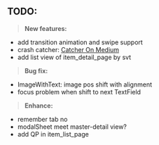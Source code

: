 ## TODO:
>**New features:**
 - add transition animation and swipe support
 - crash catcher: [Catcher On Medium](https://medium.com/flutter-community/handling-flutter-errors-with-catcher-efce74397862)
 - add list view of item_detail_page by svt
 
>**Bug fix:**
 - ImageWithText: image pos shift with alignment
 - focus problem when shift to next TextField
 
>**Enhance:**
 - remember tab no
 - modalSheet meet master-detail view?
 - add QP in item_list_page 
